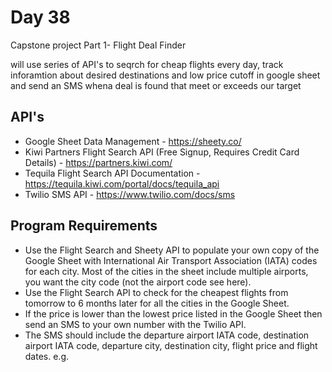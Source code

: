 # Day 38

Capstone project Part 1- Flight Deal Finder

will use series of API's to seqrch for cheap flights every day, track inforamtion about desired destinations and low price cutoff in google sheet and send an SMS whena deal is found that meet or exceeds our target

## API's

- Google Sheet Data Management - https://sheety.co/
- Kiwi Partners Flight Search API (Free Signup, Requires Credit Card Details) - https://partners.kiwi.com/
- Tequila Flight Search API Documentation - https://tequila.kiwi.com/portal/docs/tequila_api
- Twilio SMS API - https://www.twilio.com/docs/sms

## Program Requirements

- Use the Flight Search and Sheety API to populate your own copy of the Google Sheet with International Air Transport Association (IATA) codes for each city. Most of the cities in the sheet include multiple airports, you want the city code (not the airport code see here).
- Use the Flight Search API to check for the cheapest flights from tomorrow to 6 months later for all the cities in the Google Sheet.
- If the price is lower than the lowest price listed in the Google Sheet then send an SMS to your own number with the Twilio API.
- The SMS should include the departure airport IATA code, destination airport IATA code, departure city, destination city, flight price and flight dates. e.g.
